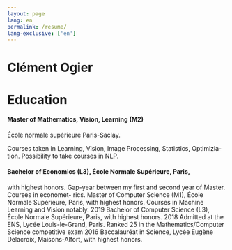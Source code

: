 ```yaml
---
layout: page
lang: en
permalink: /resume/
lang-exclusive: ['en']
---
```




Clément Ogier
============


# Education

#### Master of Mathematics, Vision, Learning (M2)
École normale supérieure Paris-Saclay.

Courses taken in Learning, Vision, Image Processing, Statistics, Optimizia-
tion. Possibility to take courses in NLP.

#### Bachelor of Economics (L3), École Normale Supérieure, Paris,
with highest honors.
Gap-year between my first and second year of Master. Courses in economet-
rics.
Master of Computer Science (M1), École Normale Supérieure,
Paris, with highest honors.
Courses in Machine Learning and Vision notably.
2019
Bachelor of Computer Science (L3), École Normale Supérieure,
Paris, with highest honors.
2018 Admitted at the ENS, Lycée Louis-le-Grand, Paris.
Ranked 25 in the Mathematics/Computer Science competitive exam
2016
Baccalauréat in Science, Lycée Eugène Delacroix, Maisons-Alfort,
with highest honors.
